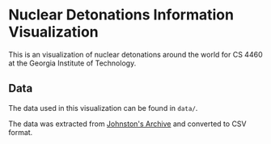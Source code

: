 # Nuclear Detonations Information Visualization
This is an visualization of nuclear detonations around the world for CS 4460 at the Georgia Institute of Technology.

## Data
The data used in this visualization can be found in `data/`.

The data was extracted from [Johnston's Archive](http://www.johnstonsarchive.net/nuclear/tests/) and converted to CSV format.
